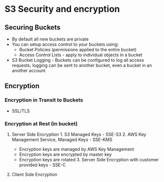 # S3 Security and encryption

## Securing Buckets

  - By default all new buckets are private
  - You can setup access control to your buckets using:
    * Bucket Policies (permissions applied to the entire bucket)
    * Access Control Lists - apply to individual objects in a bucket
  - S3 Bucket Logging - Buckets can be configured to log all access requests;
  logging can be sent to another bucket, even a bucket in an another account


## Encryption

### Encryption in Transit to Buckets
  - SSL/TLS

### Encryption at Rest (in bucket)

  1. Server Side Encryption
    1. S3 Managed Keys - SSE-S3
    2. AWS Key Management Service, Managed Keys - SSE-KMS
      - Encryption keys are managed by AWS Key Management
      - Encryption keys are encrypted by master key
      - Encryption keys are rotated
    3. Server Side Encryption with customer provided keys - SSE-C

  2. Client Side Encryption
